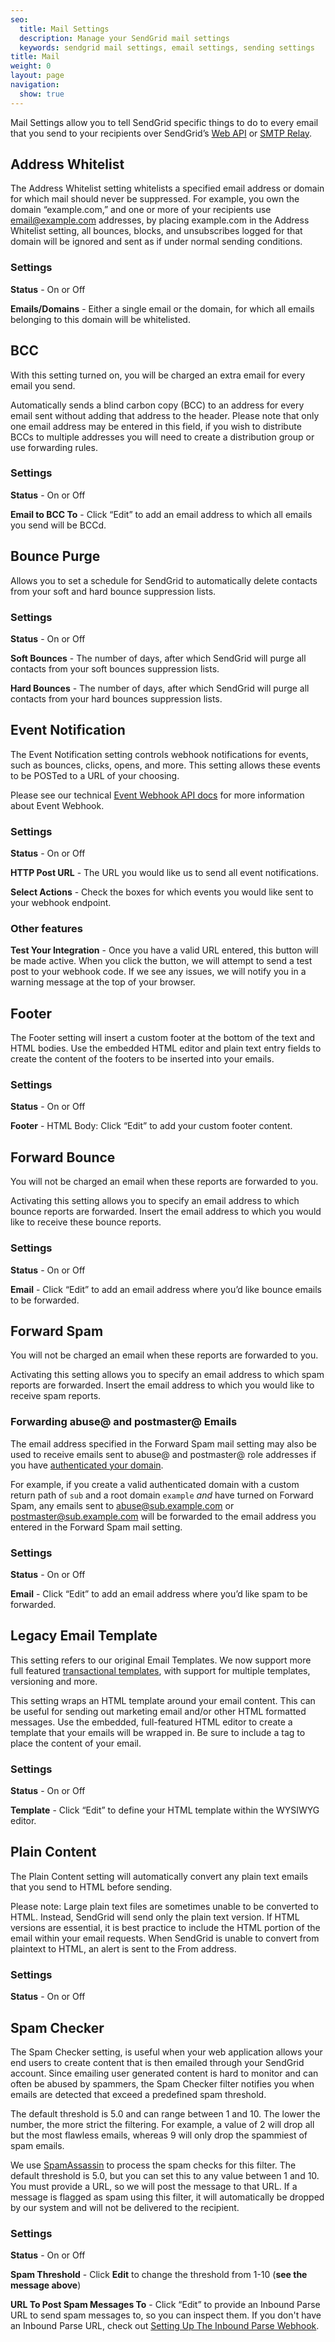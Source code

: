 ```yaml
---
seo:
  title: Mail Settings
  description: Manage your SendGrid mail settings
  keywords: sendgrid mail settings, email settings, sending settings
title: Mail
weight: 0
layout: page
navigation:
  show: true
---
```


Mail Settings allow you to tell SendGrid specific things to do to every email that you send to your recipients over SendGrid’s [Web API]({{root_url}}/API_Reference/Web_API/mail.html) or [SMTP Relay]({{root_url}}/glossary/smtp-relay.html).

## 	Address Whitelist
 	
The Address Whitelist setting whitelists a specified email address or domain for which mail should never be suppressed. For example, you own the domain “example.com,” and one or more of your recipients use email@example.com addresses, by placing example.com in the Address Whitelist setting, all bounces, blocks, and unsubscribes logged for that domain will be ignored and sent as if under normal sending conditions.

 ### 	Settings
 	
**Status** - On or Off

**Emails/Domains** - Either a single email or the domain, for which all emails belonging to this domain will be whitelisted.

## 	BCC
 	
<call-out type="warning">

With this setting turned on, you will be charged an extra email for every email you send.

</call-out>

Automatically sends a blind carbon copy (BCC) to an address for every email sent without adding that address to the header. Please note that only one email address may be entered in this field, if you wish to distribute BCCs to multiple addresses you will need to create a distribution group or use forwarding rules.

 ### 	Settings
 	
**Status** - On or Off

**Email to BCC To** - Click “Edit” to add an email address to which all emails you send will be BCCd.

## 	Bounce Purge
 	
Allows you to set a schedule for SendGrid to automatically delete contacts from your soft and hard bounce suppression lists.

 ### 	Settings
 	
**Status** - On or Off

**Soft Bounces** - The number of days, after which SendGrid will purge all contacts from your soft bounces suppression lists.

**Hard Bounces** - The number of days, after which SendGrid will purge all contacts from your hard bounces suppression lists.

## 	Event Notification
 	
The Event Notification setting controls webhook notifications for events, such as bounces, clicks, opens, and more. This setting allows these events to be POSTed to a URL of your choosing.

Please see our technical [Event Webhook API docs](/API_Reference/Webhooks/event.html) for more information about Event Webhook.

 ### 	Settings
 	
**Status** - On or Off

**HTTP Post URL** - The URL you would like us to send all event notifications.

**Select Actions** - Check the boxes for which events you would like sent to your webhook endpoint.

 ### 	Other features
 	
**Test Your Integration** - Once you have a valid URL entered, this button will be made active. When you click the button, we will attempt to send a test post to your webhook code. If we see any issues, we will notify you in a warning message at the top of your browser.

## 	Footer
 	
The Footer setting will insert a custom footer at the bottom of the text and HTML bodies. Use the embedded HTML editor and plain text entry fields to create the content of the footers to be inserted into your emails.

 ### 	Settings
 	
**Status** - On or Off

**Footer** - HTML Body: Click “Edit” to add your custom footer content.

## 	Forward Bounce
 	
<call-out>

You will not be charged an email when these reports are forwarded to you.

</call-out>

Activating this setting allows you to specify an email address to which bounce reports are forwarded. Insert the email address to which you would like to receive these bounce reports.

 ### 	Settings
 	
**Status** - On or Off

**Email** - Click “Edit” to add an email address where you’d like bounce emails to be forwarded.

## 	Forward Spam
 	
<call-out>

You will not be charged an email when these reports are forwarded to you.

</call-out>

Activating this setting allows you to specify an email address to which spam reports are forwarded. Insert the email address to which you would like to receive spam reports.

 ### 	Forwarding abuse@ and postmaster@ Emails
 	
The email address specified in the Forward Spam mail setting may also be used to receive emails sent to abuse@ and postmaster@ role addresses if you have [authenticated your domain]({{root_url}}/help-support/getting-started/how-to-set-up-domain-authentication.html).

For example, if you create a valid authenticated domain with a custom return path of `sub` and a root domain `example` *and* have turned on Forward Spam, any emails sent to abuse@sub.example.com or postmaster@sub.example.com will be forwarded to the email address you entered in the Forward Spam mail setting.

 ### 	Settings
 	
**Status** - On or Off

**Email** - Click “Edit” to add an email address where you’d like spam to be forwarded.

## 	Legacy Email Template
 	
<call-out type="warning">

This setting refers to our original Email Templates. We now support more full featured [transactional templates]({{root_url}}/help-support/sending-email/how-to-send-an-email-with-dynamic-transactional-templates.html), with support for multiple templates, versioning and more.

</call-out>

This setting wraps an HTML template around your email content. This can be useful for sending out marketing email and/or other HTML formatted messages. Use the embedded, full-featured HTML editor to create a template that your emails will be wrapped in. Be sure to include a tag to place the content of your email.

 ### 	Settings
 	
**Status** - On or Off

**Template** - Click “Edit” to define your HTML template within the WYSIWYG editor.

## 	Plain Content
 	
The Plain Content setting will automatically convert any plain text emails that you send to HTML before sending.

<call-out>

Please note: Large plain text files are sometimes unable to be converted to HTML. Instead, SendGrid will send only the plain text version. If HTML versions are essential, it is best practice to include the HTML portion of the email within your email requests. When SendGrid is unable to convert from plaintext to HTML, an alert is sent to the From address.

</call-out>

 ### 	Settings
 	
**Status** - On or Off

## 	Spam Checker
 	
The Spam Checker setting, is useful when your web application allows your end users to create content that is then emailed through your SendGrid account. Since emailing user generated content is hard to monitor and can often be abused by spammers, the Spam Checker filter notifies you when emails are detected that exceed a predefined spam threshold.

<call-out type="warning">

The default threshold is 5.0 and can range between 1 and 10. The lower the number, the more strict the filtering. For example, a value of 2 will drop all but the most flawless emails, whereas 9 will only drop the spammiest of spam emails.

</call-out>

We use [SpamAssassin](http://spamassassin.apache.org/full/3.4.x/doc/Mail_SpamAssassin_Conf.html#scoring_options) to process the spam checks for this filter. The default threshold is 5.0, but you can set this to any value between 1 and 10. You must provide a URL, so we will post the message to that URL. If a message is flagged as spam using this filter, it will automatically be dropped by our system and will not be delivered to the recipient.

 ### 	Settings
 	
**Status** - On or Off

**Spam Threshold** - Click **Edit** to change the threshold from 1-10 (**see the message above**)

**URL To Post Spam Messages To** - Click “Edit” to provide an Inbound Parse URL to send spam messages to, so you can inspect them. If you don't have an Inbound Parse URL, check out [Setting Up The Inbound Parse Webhook]({{root_url}}/for-developers/parsing-email/inbound-email.html).
